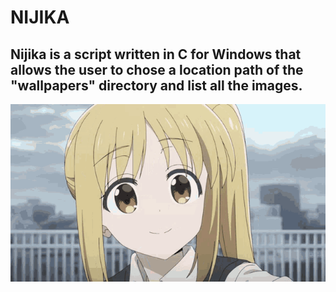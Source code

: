 # NIJIKA
## Nijika is a script written in C for Windows that allows the user to chose a location path of the "wallpapers" directory and list all the images.

<div align="center">

![nijika](/resources/nijika-bocchi-the-rock.gif)

</div>
